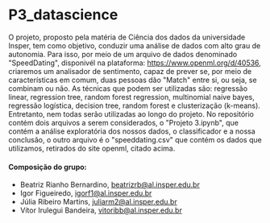 # P3_datascience
  O projeto, proposto pela matéria de Ciência dos dados da universidade Insper, tem como objetivo, conduzir uma análise de dados com alto grau de autonomia. Para isso, por meio de um arquivo de dados denominado "SpeedDating", disponivél na plataforma: https://www.openml.org/d/40536, criaremos um analisador de sentimento, capaz de prever se, por meio de características em comum, duas pessoas dão "Match" entre si, ou seja, se combinam ou não.
  As técnicas que podem ser utilizadas são: regressão linear, regression tree, random forest regression, multinomial naive bayes, regressão logística, decision tree, random forest e clusterização (k-means). Entretanto, nem todas serão utilizadas ao longo do projeto.
  No repositório contém dois arquivos a serem considerados, o "Projeto 3.ipynb", que contém a análise exploratória dos nossos dados, o classificador e a nossa conclusão, o outro arquivo é o "speeddating.csv" que contém os dados que utilizamos, retirados do site openml, citado acima.

#### Composição do grupo:
- Beatriz Rianho Bernardino, beatrizrb@al.insper.edu.br
- Igor Figueiredo, igorf1@al.insper.edu.br
- Júlia Ribeiro Martins, juliarm2@al.insper.edu.br
- Vítor Irulegui Bandeira, vitoribb@al.insper.edu.br
